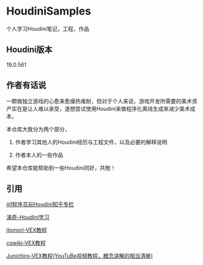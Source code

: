 # HoudiniSamples
个人学习Houdini笔记，工程，作品



## Houdini版本

19.0.561



## 作者有话说

一颗做独立游戏的心愈来愈燥热难耐，但对于个人来说，游戏开发所需要的美术资产实在是让人难以承受，遂想尝试使用Houdini来做程序化离线生成来减少美术成本。



本仓库大致分为两个部分，

1. 作者学习其他人的Houdini经历与工程文件，以及必要的解释说明

2. 作者本人的一些作品



希望本仓库能帮助到一些Houdini同好，共勉！



## 引用

[iiif程序员玩Houdini知乎专栏](https://www.zhihu.com/column/letshoudini)

[演奇-Houdini学习](https://zhuanlan.zhihu.com/p/434005452)

[jtomori-VEX教程](https://github.com/jtomori/vex_tutorial)

[cgwiki-VEX教程](https://www.tokeru.com/cgwiki/index.php?title=HoudiniVex#)

[Junichiro-VEX教程(YouTuBe视频教程，概念讲解的相当清晰)](https://www.youtube.com/playlist?list=PLzRzqTjuGIDhiXsP0hN3qBxAZ6lkVfGDI)